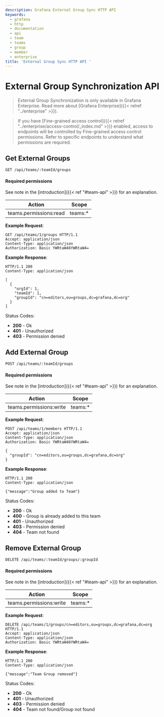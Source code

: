 ```yaml
---
description: Grafana External Group Sync HTTP API
keywords:
  - grafana
  - http
  - documentation
  - api
  - team
  - teams
  - group
  - member
  - enterprise
title: 'External Group Sync HTTP API '
---
```


# External Group Synchronization API

> External Group Synchronization is only available in Grafana Enterprise. Read more about [Grafana Enterprise]({{< relref "../enterprise" >}}).

> If you have [Fine-grained access control]({{< relref "../enterprise/access-control/_index.md" >}}) enabled, access to endpoints will be controlled by Fine-grained access control permissions.
> Refer to specific endpoints to understand what permissions are required.

## Get External Groups

`GET /api/teams/:teamId/groups`

#### Required permissions

See note in the [introduction]({{< ref "#team-api" >}}) for an explanation.

| Action                 | Scope    |
| ---------------------- | -------- |
| teams.permissions:read | teams:\* |

**Example Request**:

```http
GET /api/teams/1/groups HTTP/1.1
Accept: application/json
Content-Type: application/json
Authorization: Basic YWRtaW46YWRtaW4=
```

**Example Response**:

```http
HTTP/1.1 200
Content-Type: application/json

[
  {
    "orgId": 1,
    "teamId": 1,
    "groupId": "cn=editors,ou=groups,dc=grafana,dc=org"
  }
]
```

Status Codes:

- **200** - Ok
- **401** - Unauthorized
- **403** - Permission denied

## Add External Group

`POST /api/teams/:teamId/groups`

#### Required permissions

See note in the [introduction]({{< ref "#team-api" >}}) for an explanation.

| Action                  | Scope    |
| ----------------------- | -------- |
| teams.permissions:write | teams:\* |

**Example Request**:

```http
POST /api/teams/1/members HTTP/1.1
Accept: application/json
Content-Type: application/json
Authorization: Basic YWRtaW46YWRtaW4=

{
  "groupId": "cn=editors,ou=groups,dc=grafana,dc=org"
}
```

**Example Response**:

```http
HTTP/1.1 200
Content-Type: application/json

{"message":"Group added to Team"}
```

Status Codes:

- **200** - Ok
- **400** - Group is already added to this team
- **401** - Unauthorized
- **403** - Permission denied
- **404** - Team not found

## Remove External Group

`DELETE /api/teams/:teamId/groups/:groupId`

#### Required permissions

See note in the [introduction]({{< ref "#team-api" >}}) for an explanation.

| Action                  | Scope    |
| ----------------------- | -------- |
| teams.permissions:write | teams:\* |

**Example Request**:

```http
DELETE /api/teams/1/groups/cn=editors,ou=groups,dc=grafana,dc=org HTTP/1.1
Accept: application/json
Content-Type: application/json
Authorization: Basic YWRtaW46YWRtaW4=
```

**Example Response**:

```http
HTTP/1.1 200
Content-Type: application/json

{"message":"Team Group removed"}
```

Status Codes:

- **200** - Ok
- **401** - Unauthorized
- **403** - Permission denied
- **404** - Team not found/Group not found
